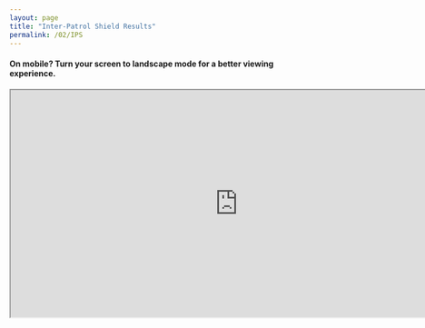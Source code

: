 ```yaml
---
layout: page
title: "Inter-Patrol Shield Results"
permalink: /02/IPS
---
```

#### On mobile? Turn your screen to landscape mode for a better viewing experience. 
  
<iframe id="IPSSheet" src="https://docs.google.com/spreadsheets/d/e/2PACX-1vSyFeecHDi5FT6naDa_vSCjZD0BRILQe6EKdMGSdIvjXPjdHTrvfjGckHc-1Be6jKsFYvZELwyiI2Fn/pubhtml?gid=1789408667&amp;single=true&amp;widget=true&amp;headers=false" width="800" height="400"></iframe>



